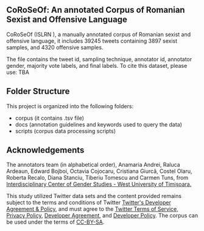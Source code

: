 ## CoRoSeOf: An annotated Corpus of Romanian Sexist and Offensive Language

CoRoSeOf (ISLRN ), a manually annotated corpus of Romanian sexist and offensive language, it includes 39245 tweets containing 3897 sexist samples, and 4320 offensive samples.


The file contains the tweet id, sampling technique, annotator id, annotator gender, majority vote labels, and final labels.
To cite this dataset, please use: TBA

## Folder Structure

This project is organized into the following folders:
- corpus (it contains .tsv file)
- docs (annotation guidelines and keywords used to query the data)
- scripts (corpus data processing scripts)

## Acknowledgements

The annotators team (in alphabetical order), Anamaria Andrei, Raluca Ardeaun, Edward Bojboi, Octavia Cojocaru, Cristiana Giurcă, Costel Olaru, Roberta Recalo, Diana Stanciu, Tiberiu Tomescu and Carmen Tuns, from [Interdisciplinary Center of Gender Studies - West University of Timișoara.](www.genderstudies.uvt.ro)

This study utilized Twitter data sets and the content provided remains subject to the terms and conditions of Twitter [Twitter's Developer Agreement & Policy](https://developer.twitter.com/en/developer-terms/agreement-and-policy), and must agree to the [Twitter Terms of Service, Privacy Policy](https://twitter.com/en/tos), [Developer Agreement](https://developer.twitter.com/en/developer-terms/agreement), and [Developer Policy](https://developer.twitter.com/en/developer-terms/policy).
The corpus can be used under the terms of [CC-BY-SA](https://github.com/DianaHoefels/CoRoSeOf/blob/main/LICENSE).
